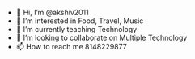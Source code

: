 - 👋 Hi, I’m @akshiv2011
- 👀 I’m interested in Food, Travel, Music
- 🌱 I’m currently teaching Technology
- 💞️ I’m looking to collaborate on Multiple Technology
- 📫 How to reach me 8148229877

<!---
akshiv2011/akshiv2011 is a ✨ special ✨ repository because its `README.md` (this file) appears on your GitHub profile.
You can click the Preview link to take a look at your changes.
--->
